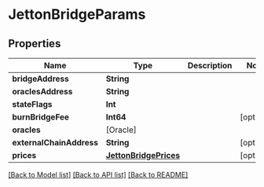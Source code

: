 # JettonBridgeParams

## Properties
Name | Type | Description | Notes
------------ | ------------- | ------------- | -------------
**bridgeAddress** | **String** |  | 
**oraclesAddress** | **String** |  | 
**stateFlags** | **Int** |  | 
**burnBridgeFee** | **Int64** |  | [optional] 
**oracles** | [Oracle] |  | 
**externalChainAddress** | **String** |  | [optional] 
**prices** | [**JettonBridgePrices**](JettonBridgePrices.md) |  | [optional] 

[[Back to Model list]](../README.md#documentation-for-models) [[Back to API list]](../README.md#documentation-for-api-endpoints) [[Back to README]](../README.md)


